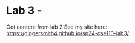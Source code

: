 # Lab 3 - 
Got content from lab 2
See my site here: https://gingersmith4.github.io/sp24-cse110-lab3/
